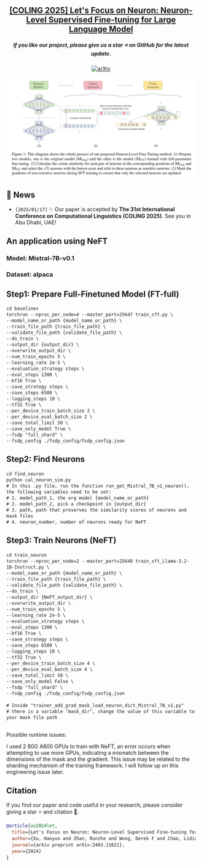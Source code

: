 <h2 align="center"> <a href="https://arxiv.org/abs/2403.11621">[COLING 2025] Let's Focus on Neuron: Neuron-Level Supervised Fine-tuning for Large Language Model </a></h2>

<h5 align="center"> 

If you like our project, please give us a star ⭐ on GitHub for the latest update.  </h2>

</h5>

<div align=center>
  
[![arXiv](https://img.shields.io/badge/Arxiv-2410.23746-b31b1b.svg?logo=arXiv)](https://arxiv.org/abs/2403.11621)

</div>

<img src = src/main_pic.png>


## 📣 News
* `[2025/01/17]`  ✨ Our paper is accepted by **The 31st International Conference on Computational Linguistics (COLING 2025)**. See you in Abu Dhabi, UAE!


## An application using NeFT
### Model: Mistral-7B-v0.1
### Dataset: alpaca
## Step1: Prepare Full-Finetuned Model (FT-full)

```shell
cd baselines
torchrun --nproc_per_node=4 --master_port=25647 train_sft.py \
--model_name_or_path {model_name_or_path} \
--train_file_path {train_file_path} \
--validate_file_path {validate_file_path} \
--do_train \
--output_dir {output_dir} \
--overwrite_output_dir \
--num_train_epochs 5 \
--learning_rate 2e-5 \
--evaluation_strategy steps \
--eval_steps 1300 \
--bf16 True \
--save_strategy steps \
--save_steps 6500 \
--logging_steps 10 \
--tf32 True \
--per_device_train_batch_size 2 \
--per_device_eval_batch_size 2 \
--save_total_limit 50 \
--save_only_model True \
--fsdp "full_shard" \
--fsdp_config ./fsdp_config/fsdp_config.json
```

## Step2: Find Neurons
```shell
cd find_neuron
python cal_neuron_sim.py
# In this .py file, run the function run_get_Mistral_7B_v1_neuron(), the following variables need to be set:
# 1. model_path_1, the org model {model_name_or_path}
# 2. model_path_2, pick a checkpoint in {output_dir}
# 3. path, path that preserves the similarity scores of neurons and mask files
# 4. neuron_number, number of neurons ready for NeFT
```

## Step3: Train Neurons (NeFT)
```shell
cd train_neuron
torchrun --nproc_per_node=2 --master_port=25640 train_sft_Llama-3.2-1B-Instruct.py \
--model_name_or_path {model_name_or_path} \
--train_file_path {train_file_path} \
--validate_file_path {validate_file_path} \
--do_train \
--output_dir {NeFT_output_dir} \
--overwrite_output_dir \
--num_train_epochs 5 \
--learning_rate 2e-5 \
--evaluation_strategy steps \
--eval_steps 1300 \
--bf16 True \
--save_strategy steps \
--save_steps 6500 \
--logging_steps 10 \
--tf32 True \
--per_device_train_batch_size 4 \
--per_device_eval_batch_size 4 \
--save_total_limit 50 \
--save_only_model False \
--fsdp "full_shard" \
--fsdp_config ./fsdp_config/fsdp_config.json

# Inside "trainer_add_grad_mask_load_neuron_dict_Mistral_7B_v1.py"
# there is a variable "mask_dir", change the value of this variable to your mask file path


```

Possible runtime issues:

I used 2 80G A800 GPUs to train with NeFT, an error occurs when attempting to use more GPUs, indicating a mismatch between the dimensions of the mask and the gradient. This issue may be related to the sharding mechanism of the training framework. I will follow up on this engineering issue later.

## Citation

If you find our paper and code useful in your research, please consider giving a star ⭐ and citation 📝.

```BibTeX
@article{xu2024let,
  title={Let's Focus on Neuron: Neuron-Level Supervised Fine-tuning for Large Language Model},
  author={Xu, Haoyun and Zhan, Runzhe and Wong, Derek F and Chao, Lidia S},
  journal={arXiv preprint arXiv:2403.11621},
  year={2024}
}
```